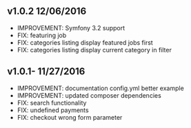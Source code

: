 ## v1.0.2 12/06/2016

* IMPROVEMENT: Symfony 3.2 support
* FIX: featuring job
* FIX: categories listing display featured jobs first
* FIX: categories listing display current category in filter

## v1.0.1- 11/27/2016

* IMPROVEMENT: documentation config.yml better example
* IMPROVEMENT: updated composer dependencies
* FIX: search functionality
* FIX: undefined payments
* FIX: checkout wrong form parameter